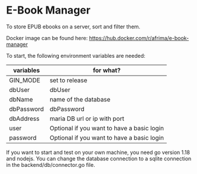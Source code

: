 # E-Book Manager

To store EPUB ebooks on a server, sort and filter them.

Docker image can be found here: https://hub.docker.com/r/afrima/e-book-manager

To start, the following environment variables are needed:

| variables  | for what?                                   |
|------------|---------------------------------------------|
| GIN_MODE   | set to release                              |
| dbUser     | dbUser                                      |
| dbName     | name of the database                        |
| dbPassword | dbPassword                                  |
| dbAddress  | maria DB url or ip with port                |
| user       | Optional if you want to have a basic login  |
| password   | Optional if you want to have a basic login  |

If you want to start and test on your own machine, you need go version 1.18 and nodejs.
You can change the database connection to a sqlite connection in the backend/db/connector.go file.
